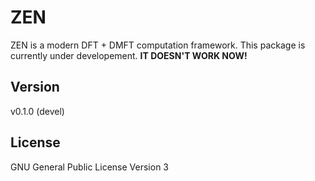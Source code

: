 # ZEN

ZEN is a modern DFT + DMFT computation framework. This package is currently under developement. **IT DOESN'T WORK NOW!**

## Version

v0.1.0 (devel)

## License

GNU General Public License Version 3
